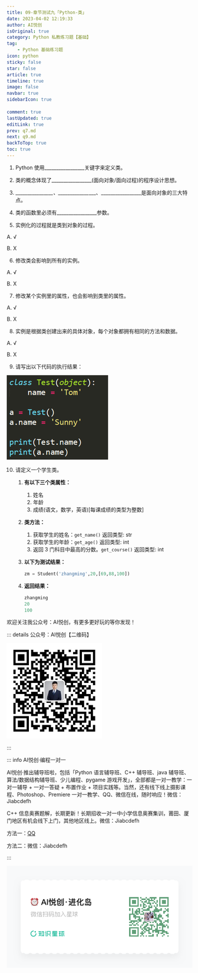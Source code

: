 ```yaml
---
title: 09-章节测试九「Python-类」
date: 2023-04-02 12:19:33
author: AI悦创
isOriginal: true
category: Python 私教练习题【基础】
tag:
    - Python 基础练习题
icon: python
sticky: false
star: false
article: true
timeline: true
image: false
navbar: true
sidebarIcon: true

comment: true
lastUpdated: true
editLink: true
prev: q7.md
next: q9.md
backToTop: true
toc: true
---
```


1. Python 使用\_\_\_\_\_\_\_\_\_\_\_\__\_\_\_\_关键字来定义类。

2. 类的概念体现了\_\_\_\_\_\_\_\_\_\_\_\_\__\_\_\_(面向对象/面向过程)的程序设计思想。

3. \_\_\_\_\_\_\_\_\_\_\_\_\__\_\_\_、\_\_\_\_\_\_\_\_\_\_\_\_\__\_\_\_、\_\_\_\_\_\_\_\_\_\_\_\_\__\_\_\_是面向对象的三大特点。
4. 类的函数里必须有\_\_\_\_\_\_\_\_\_\_\_\_\__\_\_\_参数。
5. 实例化的过程就是类到对象的过程。

A. √

B. X

6. 修改类会影响到所有的实例。

A. √

B. X

7. 修改某个实例里的属性，也会影响到类里的属性。

A. √

B. X

8. 实例是根据类创建出来的具体对象，每个对象都拥有相同的方法和数据。

A. √

B. X

9. 请写出以下代码的执行结果：

![right](./q9.assets/e03ba1393f8de35de9c139cd9d7e4940.png)

10. 请定义一个学生类。

    1. **有以下三个类属性：**

        1. 姓名
        2. 年龄
        3. 成绩(语文，数学，英语)[每课成绩的类型为整数]

    2. **类方法：**

        1. 获取学生的姓名：`get_name()` 返回类型: str
        2. 获取学生的年龄：`get_age()` 返回类型: int
        3. 返回 3 门科目中最高的分数。`get_course()` 返回类型: int

    3. **以下为测试结果：**

        ```python
        zm = Student('zhangming',20,[69,88,100])
        ```

    4. **返回结果：**

        ```python
        zhangming
        20
        100
        ```

欢迎关注我公众号：AI悦创，有更多更好玩的等你发现！

::: details 公众号：AI悦创【二维码】

![](/gzh.jpg)

:::

::: info AI悦创·编程一对一

AI悦创·推出辅导班啦，包括「Python 语言辅导班、C++ 辅导班、java 辅导班、算法/数据结构辅导班、少儿编程、pygame 游戏开发」，全部都是一对一教学：一对一辅导 + 一对一答疑 + 布置作业 + 项目实践等。当然，还有线下线上摄影课程、Photoshop、Premiere 一对一教学、QQ、微信在线，随时响应！微信：Jiabcdefh

C++ 信息奥赛题解，长期更新！长期招收一对一中小学信息奥赛集训，莆田、厦门地区有机会线下上门，其他地区线上。微信：Jiabcdefh

方法一：[QQ](http://wpa.qq.com/msgrd?v=3&uin=1432803776&site=qq&menu=yes)

方法二：微信：Jiabcdefh

:::

![](/zsxq.jpg)
